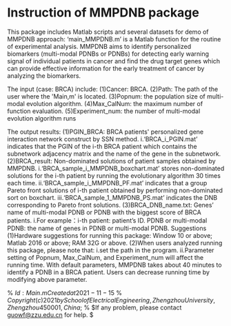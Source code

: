 # Instruction of MMPDNB package
This package includes Matlab scripts and several datasets for demo of MMPDNB approach:
‘main_MMPDNB.m’ is a Matlab function for the routine of experimental analysis. MMPDNB aims to identify personalized biomarkers (multi-modal PDNBs or PDNBs) for detecting early warning signal of individual patients in cancer and find the drug target genes which can provide effective information for the early treatment of cancer by analyzing the biomarkers.

The input (case: BRCA) include:
(1)Cancer: BRCA.
(2)Path: The path of the user where the 'Main,m' is located.
(3)Popnum: the population size of multi-modal evolution algorithm.
(4)Max_CalNum: the maximum number of function evaluation.
(5)Experiment_num: the number of multi-modal evolution algorithm runs

The output results:
(1)PGIN_BRCA: BRCA patients' personalized gene interaction network construct by SSN method.
i.‘BRCA_i_PGIN.mat’ indicates that the PGIN of the i-th BRCA patient which contains the subnetwork adjacency matrix and the name of the gene in the subnetwork.
(2)BRCA_result: Non-dominated solutions of patient samples obtained by MMPDNB.
i.‘BRCA_sample_i_MMPDNB_boxchart.mat’ stores non-dominated solutions for the i-th patient by running the evolutionary algorithm 30 times each time.
ii.‘BRCA_sample_i_MMPDNB_PF.mat’ indicates that a group Pareto front solutions of i-th patient obtained by performing non-dominated sort on boxchart.
iii.‘BRCA_sample_1_MMPDNB_PS.mat’ indicates the DNB corresponding to Pareto front solutions.
(3)BRCA_DNB_name.txt: Genes’ name of multi-modal PDNB or PDNB with the biggest score  of BRCA patients.
i.For example：i-th patient: patient’s ID. PDNB or multi-modal PDNB: the name of genes in PDNB or multi-modal PDNB.
Suggestions
(1)Hardware suggestions for running this package: Window 10 or above; Matlab 2016 or above; RAM 32G or above.
(2)When users analyzed running this package, please note that:
i.set the path in the program.
ii.Parameter setting of Popnum, Max_CalNum, and Experiment_num will affect the running time. With default parameters, MMPDNB takes about 40 minutes to identify a PDNB in a BRCA patient. Users can decrease running time by modifying above parameter.

%    $Id: Main.m Created at 2021-11-15$ 
%   $Copyright (c) 2021 by School of Electrical Engineering, Zhengzhou University, Zhengzhou 450001, China$; 
%    $If any problem, please contact guowf@zzu.edu.cn for help. $
